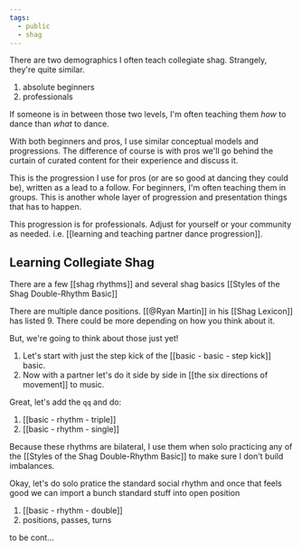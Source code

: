 ```yaml
---
tags:
  - public
  - shag
---
```

There are two demographics I often teach collegiate shag. Strangely, they're quite similar.
1. absolute beginners
2. professionals

If someone is in between those two levels, I'm often teaching them *how* to dance than *what* to dance.

With both beginners and pros, I use similar conceptual models and progressions. The difference of course is with pros we'll go behind the curtain of curated content for their experience and discuss it.

This is the progression I use for pros (or are so good at dancing they could be), written as a lead to a follow. For beginners, I'm often teaching them in groups. This is another whole layer of progression and presentation things that has to happen.

This progression is for professionals. Adjust for yourself or your community as needed. i.e.  [[learning and teaching partner dance progression]].
## Learning Collegiate Shag

There are a few [[shag rhythms]] and several shag basics [[Styles of the Shag Double-Rhythm Basic]]

There are multiple dance positions. [[@Ryan Martin]] in his [[Shag Lexicon]] has listed 9. There could be more depending on how you think about it.

But, we're going to think about those just yet!

1. Let's start with just the step kick of the [[basic - basic - step kick]] basic.
2. Now with a partner let's do it side by side in [[the six directions of movement]] to music.

Great, let's add the `qq` and do:

1. [[basic - rhythm - triple]]
2. [[basic - rhythm - single]]

Because these rhythms are bilateral, I use them when solo practicing any of the [[Styles of the Shag Double-Rhythm Basic]] to make sure I don't build imbalances.

Okay, let's do solo pratice the standard social rhythm and once that feels good we can import a bunch standard stuff into open position

1. [[basic - rhythm - double]]
2. positions, passes, turns

to be cont...